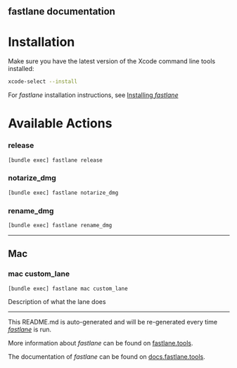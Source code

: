 fastlane documentation
----

# Installation

Make sure you have the latest version of the Xcode command line tools installed:

```sh
xcode-select --install
```

For _fastlane_ installation instructions, see [Installing _fastlane_](https://docs.fastlane.tools/#installing-fastlane)

# Available Actions

### release

```sh
[bundle exec] fastlane release
```



### notarize_dmg

```sh
[bundle exec] fastlane notarize_dmg
```



### rename_dmg

```sh
[bundle exec] fastlane rename_dmg
```



----


## Mac

### mac custom_lane

```sh
[bundle exec] fastlane mac custom_lane
```

Description of what the lane does

----

This README.md is auto-generated and will be re-generated every time [_fastlane_](https://fastlane.tools) is run.

More information about _fastlane_ can be found on [fastlane.tools](https://fastlane.tools).

The documentation of _fastlane_ can be found on [docs.fastlane.tools](https://docs.fastlane.tools).
